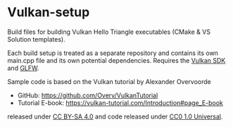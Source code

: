 # Vulkan-setup
Build files for building Vulkan Hello Triangle executables (CMake &amp; VS Solution templates).

Each build setup is treated as a separate repository and contains its own main.cpp file and its own potential dependencies.
Requires the [Vulkan SDK](https://www.lunarg.com/vulkan-sdk/) and [GLFW](https://www.glfw.org/).

Sample code is based on the Vulkan tutorial by Alexander Overvoorde
- GitHub: https://github.com/Overv/VulkanTutorial
- Tutorial E-book: https://vulkan-tutorial.com/Introduction#page_E-book

released under [CC BY-SA 4.0](https://creativecommons.org/licenses/by-sa/4.0/) and code released under [CC0 1.0 Universal](https://creativecommons.org/publicdomain/zero/1.0/).
